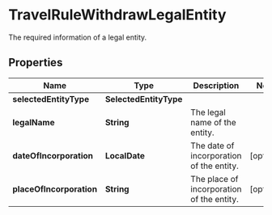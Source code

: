 

# TravelRuleWithdrawLegalEntity

The required information of a legal entity.

## Properties

| Name | Type | Description | Notes |
|------------ | ------------- | ------------- | -------------|
|**selectedEntityType** | **SelectedEntityType** |  |  |
|**legalName** | **String** | The legal name of the entity. |  |
|**dateOfIncorporation** | **LocalDate** | The date of incorporation of the entity. |  [optional] |
|**placeOfIncorporation** | **String** | The place of incorporation of the entity. |  [optional] |



